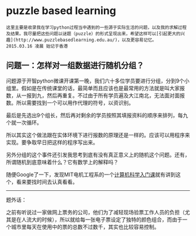 # puzzle based learning


	这里主要是收录我在学习python过程当中遇到的一些源于实际生活的问题，以及我的求解过程及结果。我尽量把这些问题以谜题（puzzle）的形式呈现出来，希望这样可以[引起更大的兴趣](http://www.puzzlebasedlearning.edu.au/)，以及更容易记忆。
	2015.03.16 凌晨 始记于香港


## 问题一：怎样对一组数据进行随机分组？

问题源于开智python微课开课第一晚，我们六十多位学员要进行分组，分到9个小组里。假如是在传统课堂的话，最简单而且应该也是最常用的方法就是叫大家报数，从一报到九，然后再重复。不过由于所有学员遍及大江南北，无法面对面报数。所以需要找到一个可以用作代理的符号，以资识别。

最后是先选出9个组长，然后再对剩余的学员按照其填报资料的顺序来排列，每九个就一次循环。

所以其实这个做法跟在实体环境下进行报数的原理还是一样的。应该可以用程序来实现。要争取早日把这样的程序写出来。

另外分组的这个事件还引发我思考到底有没有真正意义上的随机这个问题。还有，所谓随机到底意味着什么？它有数学上的解释吗？

随便Google了一下，发现MIT电机工程系的一个[计算机科学入门课](http://ocw.mit.edu/courses/electrical-engineering-and-computer-science/6-00sc-introduction-to-computer-science-and-programming-spring-2011/unit-2/lecture-16-using-randomness-to-solve-non-random-problems/)就有讲到这个，看来要找时间去认真看看。

---

题外话：

之前有听说过一家做网上票务的公司，他们为了减轻现场验票工作人员的负担（尤其是在人流大的时候），所以就给每一张电子票设定了独特的颜色组合，而由于一个城市里每天在使用中的票的总数不过数千，其实也比较容易控制。

